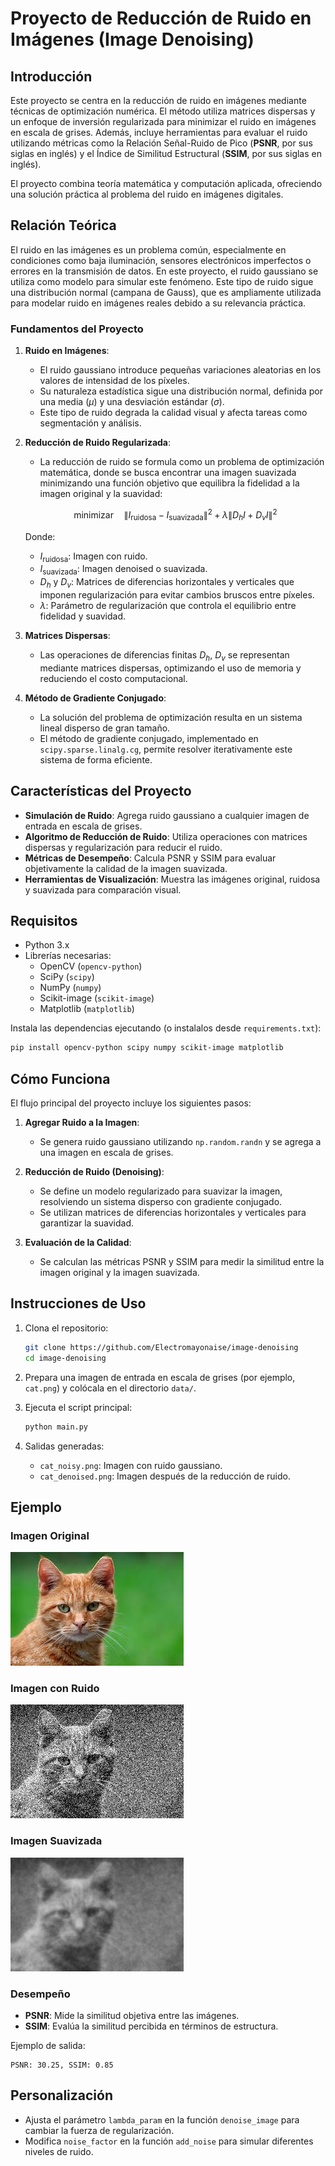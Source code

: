 # Proyecto de Reducción de Ruido en Imágenes (Image Denoising)

## **Introducción**

Este proyecto se centra en la reducción de ruido en imágenes mediante técnicas de optimización numérica. El método utiliza matrices dispersas y un enfoque de inversión regularizada para minimizar el ruido en imágenes en escala de grises. Además, incluye herramientas para evaluar el ruido utilizando métricas como la Relación Señal-Ruido de Pico (**PSNR**, por sus siglas en inglés) y el Índice de Similitud Estructural (**SSIM**, por sus siglas en inglés).

El proyecto combina teoría matemática y computación aplicada, ofreciendo una solución práctica al problema del ruido en imágenes digitales.

## **Relación Teórica**

El ruido en las imágenes es un problema común, especialmente en condiciones como baja iluminación, sensores electrónicos imperfectos o errores en la transmisión de datos. En este proyecto, el ruido gaussiano se utiliza como modelo para simular este fenómeno. Este tipo de ruido sigue una distribución normal (campana de Gauss), que es ampliamente utilizada para modelar ruido en imágenes reales debido a su relevancia práctica.

### **Fundamentos del Proyecto**

1. **Ruido en Imágenes**:
   - El ruido gaussiano introduce pequeñas variaciones aleatorias en los valores de intensidad de los píxeles.
   - Su naturaleza estadística sigue una distribución normal, definida por una media $(\mu)$ y una desviación estándar $(\sigma)$.
   - Este tipo de ruido degrada la calidad visual y afecta tareas como segmentación y análisis.

2. **Reducción de Ruido Regularizada**:
   - La reducción de ruido se formula como un problema de optimización matemática, donde se busca encontrar una imagen suavizada minimizando una función objetivo que equilibra la fidelidad a la imagen original y la suavidad:

   $$\text{minimizar} \quad \| I_{\text{ruidosa}} - I_{\text{suavizada}} \|^2 + \lambda \| D_h I + D_v I \|^2$$

   Donde:
     - $I_{\text{ruidosa}}$: Imagen con ruido.
     - $I_{\text{suavizada}}$: Imagen denoised o suavizada.
     - $D_h$ y $D_v$: Matrices de diferencias horizontales y verticales que imponen regularización para evitar cambios bruscos entre píxeles.
     - $\lambda$: Parámetro de regularización que controla el equilibrio entre fidelidad y suavidad.

4. **Matrices Dispersas**:
   - Las operaciones de diferencias finitas $D_h$, $D_v$ se representan mediante matrices dispersas, optimizando el uso de memoria y reduciendo el costo computacional.

5. **Método de Gradiente Conjugado**:
   - La solución del problema de optimización resulta en un sistema lineal disperso de gran tamaño.
   - El método de gradiente conjugado, implementado en `scipy.sparse.linalg.cg`, permite resolver iterativamente este sistema de forma eficiente.

## **Características del Proyecto**

- **Simulación de Ruido**: Agrega ruido gaussiano a cualquier imagen de entrada en escala de grises.
- **Algoritmo de Reducción de Ruido**: Utiliza operaciones con matrices dispersas y regularización para reducir el ruido.
- **Métricas de Desempeño**: Calcula PSNR y SSIM para evaluar objetivamente la calidad de la imagen suavizada.
- **Herramientas de Visualización**: Muestra las imágenes original, ruidosa y suavizada para comparación visual.

## **Requisitos**

- Python 3.x
- Librerías necesarias:
  - OpenCV (`opencv-python`)
  - SciPy (`scipy`)
  - NumPy (`numpy`)
  - Scikit-image (`scikit-image`)
  - Matplotlib (`matplotlib`)

Instala las dependencias ejecutando (o instalalos desde `requirements.txt`):
```bash
pip install opencv-python scipy numpy scikit-image matplotlib
```

## **Cómo Funciona**

El flujo principal del proyecto incluye los siguientes pasos:

1. **Agregar Ruido a la Imagen**:
   - Se genera ruido gaussiano utilizando `np.random.randn` y se agrega a una imagen en escala de grises.

2. **Reducción de Ruido (Denoising)**:
   - Se define un modelo regularizado para suavizar la imagen, resolviendo un sistema disperso con gradiente conjugado.
   - Se utilizan matrices de diferencias horizontales y verticales para garantizar la suavidad.

3. **Evaluación de la Calidad**:
   - Se calculan las métricas PSNR y SSIM para medir la similitud entre la imagen original y la imagen suavizada.

## **Instrucciones de Uso**

1. Clona el repositorio:
   ```bash
   git clone https://github.com/Electromayonaise/image-denoising
   cd image-denoising
   ```

2. Prepara una imagen de entrada en escala de grises (por ejemplo, `cat.png`) y colócala en el directorio `data/`.

3. Ejecuta el script principal:
   ```bash
   python main.py
   ```

4. Salidas generadas:
   - `cat_noisy.png`: Imagen con ruido gaussiano.
   - `cat_denoised.png`: Imagen después de la reducción de ruido.

## **Ejemplo**

### **Imagen Original**
![Imagen Original](data/cat.png)

### **Imagen con Ruido**
![Imagen con Ruido](data/cat_noisy.png)

### **Imagen Suavizada**
![Imagen Suavizada](data/cat_denoised.png)

### **Desempeño**
- **PSNR**: Mide la similitud objetiva entre las imágenes.
- **SSIM**: Evalúa la similitud percibida en términos de estructura.

Ejemplo de salida:
```
PSNR: 30.25, SSIM: 0.85
```

## **Personalización**

- Ajusta el parámetro `lambda_param` en la función `denoise_image` para cambiar la fuerza de regularización.
- Modifica `noise_factor` en la función `add_noise` para simular diferentes niveles de ruido.

  

